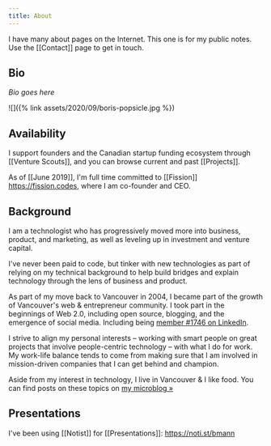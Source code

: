 ```yaml
---
title: About
---
```


I have many about pages on the Internet. This one is for my public notes. Use the [[Contact]] page to get in touch.

## Bio

_Bio goes here_

![]({% link assets/2020/09/boris-popsicle.jpg %})

## Availability

I support founders and the Canadian startup funding ecosystem through [[Venture Scouts]], and you can browse current and past [[Projects]].

As of [[June 2019]], I'm full time committed to [[Fission]] https://fission.codes, where I am co-founder and CEO.

## Background

I am a technologist who has progressively moved more into business, product, and marketing, as well as leveling up in investment and venture capital.

I've never been paid to code, but tinker with new technologies as part of relying on my technical background to help build bridges and explain technology through the lens of business and product.

As part of my move back to Vancouver in 2004, I became part of the growth of Vancouver's web & entrepreneur community. I took part in the beginnings of Web 2.0, including open source, blogging, and the emergence of social media. Including being [member #1746 on LinkedIn](https://microblog.bmannconsulting.com/2020/08/12/linkedin.html).

I strive to align my personal interests – working with smart people on great projects that involve people-centric technology – with what I do for work. My work-life balance tends to come from making sure that I am involved in mission-driven companies that I can get behind and champion.

Aside from my interest in technology, I live in Vancouver & I like food. You can find posts on these topics on [my microblog »](https://microblog.bmannconsulting.com)

## Presentations

I've been using [[Notist]] for [[Presentations]]: https://noti.st/bmann